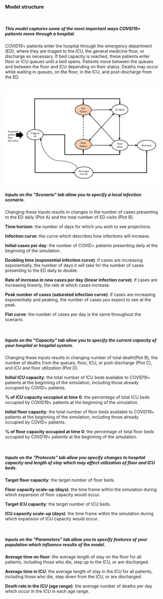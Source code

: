 ### Model structure

<br/>

##### **This model captures some of the most important ways COVID19+ patients move through a hospital.**

COVID19+ patients enter the hospital through the emergency department (ED), where they are triaged to the ICU, the general medicine
floor, or discharge as necessary.  If bed capacity is reached, these patients enter floor or ICU queues until a bed opens.  Patients 
move between the queues and between the floor and ICU depending on their status.  Deaths may occur while waiting in queues, on the floor,
in the ICU, and post-discharge from the ED.  

<br/>

<img src="Modelstructure1.png" width="700">

<br/>

##### **Inputs on the "Scenario" tab allow you to specify a local infection scenario.**

Changing these inputs results in changes in the number of cases presenting to the ED daily (Plot A) and the total number of ED visits (Plot B).

**Time horizon**: the number of days for which you wish to see projections.

**Infection curve**: the curve which describes how infections will increase. 

**Initial cases per day**: the number of COVID+ patients presenting daily at the beginning of the simulation .

**Doubling time (exponential infection curve)**: if cases are increasing exponentially, the number of days it will take for the number of cases presenting to the ED daily to double.

**Rate of increase in new cases per day (linear infection curve)**: if cases are increasing linearly, the rate at which cases increase.

**Peak number of cases (saturated infection curve)**: if cases are increasing exponentially and peaking, the number of cases you expect to see at the peak.

**Flat curve**: the number of cases per day is the same throughout the scenario.

<br/>

##### **Inputs on the "Capacity" tab allow you to specify the current capacity of your hospital or hospital system.**
 
Changing these inputs results in changing number of total death(Plot B), the number of deaths from the queues, floor, ICU, or post-discharge (Plot C),
and ICU and floor utilization (Plot D).

**Initial ICU capacity**: the total number of ICU beds available to COVID19+ patients at the beginning of the simulation, including those already occupied by COVID+ patients.

**% of ICU capacity occupied at time 0**: the percentage of total ICU beds occupied by COVID19+ patients at the beginning of the simulation.

**Initial floor capacity**: the total number of floor beds available to COVID19+ patients at the beginning of the simulation, including those already occupied by COVID+ patients.

**% of floor capacity occupied at time 0**: the percentage of total floor beds occupied by COVD19+ patients at the beginning of the simulation.

<br/>

##### **Inputs on the "Protocols" tab allow you specify changes to hospital capacity and length of stay which may affect utilization of floor and ICU beds.**

**Target floor capacity**: the target number of floor beds.

**Floor capacity scale-up (days)**: the time frame within the simulation during which expansion of floor capacity would occur.

**Target ICU capacity**: the target number of ICU beds.

**ICU capacity scale-up (days)**: the time frame within the simulation during which expansion of ICU capacity would occur.

<br/>

##### **Inputs on the "Parameters" tab allow you to specify features of your population which influence results of the model.**

**Average time on floor**: the average length of stay on the floor for all patients, including those who die, step up to the ICU, or are discharged.
 
**Average time in ICU**: the average length of stay in the ICU for all patients, including those who die, step down from the ICU, or are discharged.

**Death rate in the ICU (age range)**: the average number of deaths per day which occur in the ICU in each age range.





